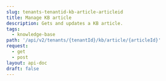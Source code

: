 ```yaml
---
slug: tenants-tenantid-kb-article-articleid
title: Manage KB article
description: Gets and updates a KB article.
tags:
  - knowledge-base
path: '/api/v2/tenants/{tenantId}/kb/article/{articleId}'
request:
  - get
  - post
layout: api-doc
draft: false
---
```

